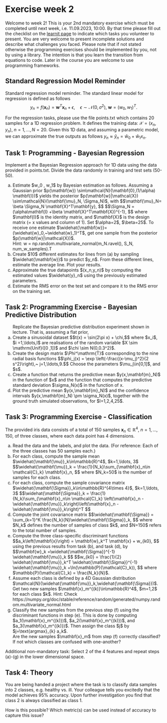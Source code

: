 
# Exercise week 2
Welcome to week 2! 
This is your 2nd mandatory exercise which must be completed until next week, i.e. 11.09.2023, 10:00. By that time please fill out the checklist on the [learnit page](https://learnit.itu.dk/course/view.php?id=3022225) to indicate which tasks you volunteer to present. 
You are very welcome to present incomplete solutions and describe what challenges you faced.
Please note that if not stated otherwise the programming exercises should be implemented by you, not by using a library. The intention is that you learn the transition from equations to code. Later in the course you are welcome to use programming frameworks. 

## Standard Regression Model Reminder

Standard regression model reminder. The standard linear model for regression is defined as follows
$$y_n=f(\mathbf{x}_n)=\mathbf{w}^T\mathbf{x}_n + \epsilon,\quad \epsilon \sim \mathcal{N}(0,\sigma^2),~\mathbf{w}=(w_0,w_1)^T.$$

For the regression tasks, please use the file points.txt which contains 20 samples for a 1D regression problem. It defines the training data: $\mathcal{X}=(x_n,y_n),~n=1,\ldots, N=20$. 
Given this 1D data, and assuming a parametric model, we can approximate the true outputs as follows $y_n\approx \widehat{y}_n=\widehat{w}_0+ \widehat{w}_1 x_n$. 

## Task 1: Programming - Bayesian Regression
Implement a the Bayesian Regression approach for 1D data using the data provided in points.txt. Divide the data randomly in training and test sets (50-50). 
<ol type ="a">
 <li>Estimate $w_0 , w_1$ by Bayesian estimation as follows. 
	Assuming a Gaussian prior $p(\mathbf{w}) \sim\mathcal{N}(\mathbf{0},(1/\alpha) \mathbf{I})$ yields the posterior $p(\mathbf{w}|\mathcal{X}) \sim\mathcal{N}(\mathbf{\mu}_N, \Sigma_N)$, with
	 $$\mathbf{\mu}_N= \beta \Sigma_N \mathbf{X}^T\mathbf{y}, $$
	 $$\Sigma_N = (\alpha\mathbf{I} +\beta \mathbf{X}^T\mathbf{X})^{-1}, $$
	where $\mathbf{I}$ is the identity matrix, and $\mathbf{X}$ is the design matrix (= x values and column of 1). Set $\alpha=2$, $\beta=25$. To receive one estimate $\widehat{\mathbf{w}}=(\widehat{w}_0,~\widehat{w}_1)^T$, get one sample from the posterior $p(\mathbf{w}|\mathcal{X})$. 	
	</br>Hint: w = np.random.multivariate_normal(m_N.ravel(), S_N, num_w_samples).T  </li>
<li>Create $10$ different estimates for lines from (a) by sampling $\widehat{\mathbf{w}}$ to predict $y_n$. From these different lines, estimate the average line.  Plot your results.
</li>
 <li> Approximate the true datapoints $(x_n,y_n)$ by computing the estimated values $\widehat{y}_n$ using the previously estimated parameters. </li>
 <li> Estimate the RMS error on the test set and compare it to the RMS error on the training set.</li>
</ol>

## Task 2: Programming Exercise - Bayesian Predictive Distribution
<ol type ="a">
	Replicate the Bayesian predictive distribution experiment shown in lecture. That is, assuming a flat prior, 
 <li> Create a sinusoidal dataset 
	 $$t(x) = \sin(2\pi x) + \chi,$$
	 where $x_i$, $i =1,\ldots,I$ are realisations of the random variable $X \sim \mathrm{Unif}([0 ,1])$
	 and
	 $\chi \sim N(0,0.3^2)$.	 
 </li>
 <li> Create the design matrix $\Phi^\mathrm{T}$ corresponding to the nine radial basis functions 
	$$\phi_j(x) = \exp \left(-\frac{(x-\mu_j)^2}{2 s^2}\right),~ j=1,\ldots,9.$$
	 Choose the parameters $\mu_j\in[0,1]$, and $s$.
</li>
 <li> Create a function that returns the predictive mean $y(x,\mathbf{m}_N)$ in the function of $x$ and the function that computes the 
	 predictive standard deviation $\sigma_N(x)$ in the function of x.  </li>
 <li> Plot the predictive mean $y(x,\mathbf{m}_N)$ and the confidence intervals $y(x,\mathbf{m}_N) \pm \sigma_N(x)$, together with the ground truth simulated observations, for $I=1,2,4,25$. </li>
</ol>

## Task 3: Programming Exercise - Classification
The provided iris data consists of a total of 150 samples $\mathbf{x}_n \in \mathbb{R}^{4}$, $n=1,\ldots,150$, of three classes, where each data point has 4 dimensions. 

<ol type ="a">
 <li> Read the data and the labels, and plot the data. (For reference: Each of the three classes has 50 samples each.) </li>
 <li> For each class, compute the sample mean $\widehat{\mathbf{\mu}}_k\in\mathbb{R}^4$, $k=1,\ldots, 3$
  $$\widehat{\mathbf{\mu}}_k = \frac{1}{N_k}\sum_{\mathbf{x}_n\in \mathcal{C}_k} \mathbf{x}_n, $$
  where $N_k=50$ is the number of samples for each class. 
    </li>
  <li> For each class, compute the sample covariance matrix $\widehat{\mathbf{\Sigma}}_k\in\mathbb{R}^{4\times 4}$, $k=1,\ldots, 3$ 
    $$\widehat{\mathbf{\Sigma}}_k = \frac{1}{N_k}\sum_{\mathbf{x}_n\in \mathcal{C}_k} \left(\mathbf{x}_n -\widehat{\mathbf{\mu}}_k\right)\left(\mathbf{x}_n -\widehat{\mathbf{\mu}}_k\right)^T $$
  </li>
  <li> Compute the joint covariance matrix 
  $$\widehat{\mathbf{\Sigma}} = \sum_{k=1}^K \frac{N_k}{N}\widehat{\mathbf{\Sigma}}_k, $$
  where $N_k$ defines the number of samples of class $k$, and $N=150$ refers to the total number of samples.
    </li>
  <li> Compute the three class-specific discriminant functions 
    $$a_k\left(\mathbf{x}\right) = \mathbf{w}_k^T \mathbf{x} + w_{k0}, $$
    using the previous results from task (b), and task (d), by
    $$\mathbf{w}_k =\widehat{\mathbf{\Sigma}}^{-1} \widehat{\mathbf{\mu}}_k $$
    $$w_{k0} = \frac{1}{2} \widehat{\mathbf{\mu}}_k^T \widehat{\mathbf{\Sigma}}^{-1} \widehat{\mathbf{\mu}}_k +\ln(\mathbb{P}(\mathcal{C}_k)), $$
    where $\mathbb{P}(\mathcal{C}_k) = \frac{N_k}{N}$.
    </li>
  <li> Assume each class is defined by a 4D Gaussian distribution $\mathcal{N}(\widehat{\mathbf{\mu}}_k,\widehat{\mathbf{\Sigma}})$. Get two new samples $\mathbf{x}_m^{(k)}\in\mathbb{R}^4$, $m=1,2$ for each class $k$.
	Hint: Check  https://numpy.org/doc/stable/reference/random/generated/numpy.random.multivariate_normal.html  </li>
  <li> Classify the new samples from the previous step (f) using the discriminant functions in step (e). This is done by computing $a_1(\mathbf{x}_m^{(k)})$, $a_2(\mathbf{x}_m^{(k)})$, and $a_3(\mathbf{x}_m^{(k)})$. Then assign the class $j$ by $j=\text{argmax}_{k} a_k$. <br/>
	Are the new samples $\mathbf{x}_m$ from step (f) correctly classified? 
	If not which classes are confused with one-another?
 </li>
</ol>
Additional non-mandatory task:
Select 2 of the 4 features and repeat steps (a)-(g) in the lower dimensional space. 


## Task 4: Theory
You are being handed a project where the task is to classify data samples into 2 classes, e.g. healthy vs. ill. 
Your colleague tells you excitedly that the model achieves 95\% accuracy. 
Upon further investigation you find that class 2 is always classified as class 1. 

How is this possible? 
Which metric(s) can be used instead of accuracy to capture this issue?
